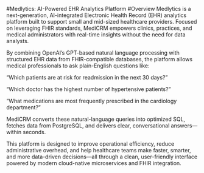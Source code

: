 #Medlytics: AI-Powered EHR Analytics Platform
#Overview
Medlytics is a next-generation, AI-integrated Electronic Health Record (EHR) analytics platform built to support small and mid-sized healthcare providers. Focused on leveraging FHIR standards, MediCRM empowers clinics, practices, and medical administrators with real-time insights without the need for data analysts.

By combining OpenAI’s GPT-based natural language processing with structured EHR data from FHIR-compatible databases, the platform allows medical professionals to ask plain-English questions like:

“Which patients are at risk for readmission in the next 30 days?”

“Which doctor has the highest number of hypertensive patients?”

“What medications are most frequently prescribed in the cardiology department?”

MediCRM converts these natural-language queries into optimized SQL, fetches data from PostgreSQL, and delivers clear, conversational answers—within seconds.

This platform is designed to improve operational efficiency, reduce administrative overhead, and help healthcare teams make faster, smarter, and more data-driven decisions—all through a clean, user-friendly interface powered by modern cloud-native microservices and FHIR integration.
